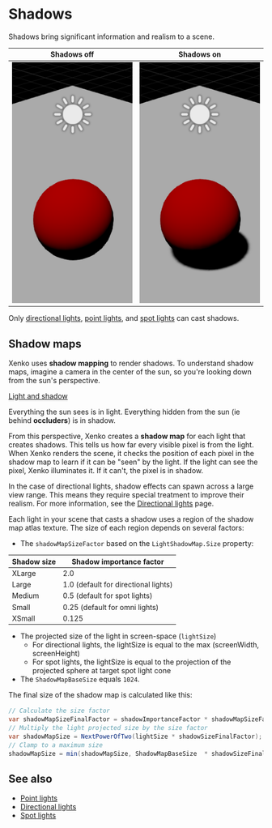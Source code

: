 # Shadows

Shadows bring significant information and realism to a scene.

| Shadows **off**                                          | Shadows **on**                                               |
| -------------------------------------------------------- | ------------------------------------------------------------ |
| ![media/SceneNoShadows.png](media/SceneNoShadows.png)  | ![media/SceneWithShadows.png](media/SceneWithShadows.png) 

Only [directional lights](directional-lights.md), [point lights](point-lights.md), and [spot lights](spot-lights.md) can cast shadows.

## Shadow maps

Xenko uses **shadow mapping** to render shadows. To understand shadow maps, imagine a camera in the center of the sun, so you're looking down from the sun's perspective.

[Light and shadow](media/light-and-shadow.png)

Everything the sun sees is in light. Everything hidden from the sun (ie behind **occluders**) is in shadow.

From this perspective, Xenko creates a **shadow map** for each light that creates shadows. This tells us how far every visible pixel is from the light. When Xenko renders the scene, it checks the position of each pixel in the shadow map to learn if it can be "seen" by the light. If the light can see the pixel, Xenko illuminates it. If it can't, the pixel is in shadow.

In the case of directional lights, shadow effects can spawn across a large view range. This means they require special treatment to improve their realism. For more information, see the [Directional lights](directional-lights.md) page.

Each light in your scene that casts a shadow uses a region of the shadow map atlas texture. The size of each region depends on several factors:

* The `shadowMapSizeFactor` based on the `LightShadowMap.Size` property:

| Shadow size | Shadow importance factor             
| ----------- | ---------------------- 
| XLarge      | 2.0 
| Large       | 1.0 (default for directional lights)
| Medium      | 0.5 (default for spot lights) 
| Small       | 0.25 (default for omni lights)
| XSmall      | 0.125      

* The projected size of the light in screen-space (`lightSize`)
  * For directional lights, the lightSize is equal to the max (screenWidth, screenHeight)
  * For spot lights, the lightSize is equal to the projection of the projected sphere at target spot light cone
* The `ShadowMapBaseSize` equals `1024`.

The final size of the shadow map is calculated like this:

```cs
// Calculate the size factor
var shadowMapSizeFinalFactor = shadowImportanceFactor * shadowMapSizeFactor;
// Multiply the light projected size by the size factor
var shadowMapSize = NextPowerOfTwo(lightSize * shadowSizeFinalFactor);
// Clamp to a maximum size
shadowMapSize = min(shadowMapSize, ShadowMapBaseSize  * shadowSizeFinalFactor);
```

## See also

* [Point lights](point-lights.md)
* [Directional lights](directional-lights.md)
* [Spot lights](spot-lights.md)